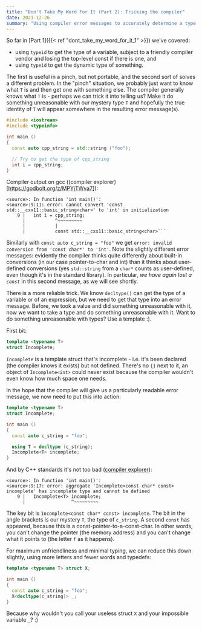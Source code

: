 ```yaml
---
title: "Don't Take My Word For It (Part 2): Tricking the compiler"
date: 2021-12-26
summary: "Using compiler error messages to accurately determine a type."
---
```


So far in [Part 1]({{< ref "dont_take_my_word_for_it_1" >}}) we've covered:
* using `typeid` to get the type of a variable, subject to a friendly compiler vendor and losing the top-level const if there is one, and
* using `typeid` to get the dynamic type of something.

The first is useful in a pinch, but not portable, and the second sort of solves a different problem. In the "pinch" situation, we probably just want to know what `T` is and then get one with something else. The compiler generally knows what `T` is - perhaps we can trick it into telling us? Make it do something unreasonable with our mystery type `T` and hopefully the true identity of `T` will appear somewhere in the resulting error message(s).

```c++
#include <iostream>
#include <typeinfo>

int main ()
{
  const auto cpp_string = std::string ("foo");

  // Try to get the type of cpp_string
  int i = cpp_string;
}
```

Compiler output on gcc ((compiler explorer)[https://godbolt.org/z/MPYjTWva7]):
```
<source>: In function 'int main()':
<source>:9:11: error: cannot convert 'const std::__cxx11::basic_string<char>' to 'int' in initialization
    9 |   int i = cpp_string;
      |           ^~~~~~~~~~
      |           |
      |           const std::__cxx11::basic_string<char>```
```

Similarly with `const auto c_string = "foo"` we get `error: invalid conversion from 'const char*' to 'int'`. Note the slightly different error messages: evidently the compiler thinks quite differently about built-in conversions (in our case pointer-to-char and int) than it thinks about user-defined conversions (yes `std::string` from a `char*` counts as user-defined, even though it's in the standard library). In particular, *we have again lost a `const`* in this second message, as we will see shortly.

There is a more reliable trick. We know `decltype()` can get the type of a variable or of an expression, but we need to get that type into an error message. Before, we took a value and did something unreasonable with it, now we want to take a type and do something unreasonable with it. Want to do something unreasonable with types? Use a template :).

First bit:
```c++
template <typename T>
struct Incomplete;
```
`Incomplete` is a template struct that's incomplete - i.e. it's been declared (the compiler knows it exists) but not defined. There's no `{}` next to it, an object of `Incomplete<int>` could never exist because the compiler wouldn't even know how much space one needs.

In the hope that the compiler will give us a particularly readable error message, we now need to put this into action:
```c++
template <typename T>
struct Incomplete;

int main ()
{
  const auto c_string = "foo";

  using T = decltype (c_string);
  Incomplete<T> incomplete;
}
```

And by C++ standards it's not too bad ([compiler explorer](https://godbolt.org/z/5Kf5ohd55)):
```
<source>: In function 'int main()':
<source>:9:17: error: aggregate 'Incomplete<const char* const> incomplete' has incomplete type and cannot be defined
    9 |   Incomplete<T> incomplete;
      |                 ^~~~~~~~~~
```

The key bit is `Incomplete<const char* const> incomplete`. The bit in the angle brackets is our mystery `T`, the type of `c_string`. A second `const` has appeared, because this is a const-pointer-to-a-const-char. In other words, you can't change the pointer (the memory address) and you can't change what it points to (the letter `f` as it happens).

For maximum unfriendliness and minimal typing, we can reduce this down slightly, using more letters and fewer words and typedefs:

```c++
template <typename T> struct X;

int main ()
{
  const auto c_string = "foo";
  X<decltype(c_string)> _;
}
```
Because why wouldn't you call your useless struct `X` and your impossible variable `_`? :)
